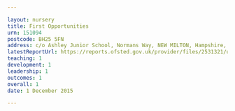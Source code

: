 ```yaml
---

layout: nursery
title: First Opportunities
urn: 151094
postcode: BH25 5FN
address: c/o Ashley Junior School, Normans Way, NEW MILTON, Hampshire, BH25 5FN
latestReportUrl: https://reports.ofsted.gov.uk/provider/files/2531321/urn/151094.pdf
teaching: 1
development: 1
leadership: 1
outcomes: 1
overall: 1
date: 1 December 2015

---
```

